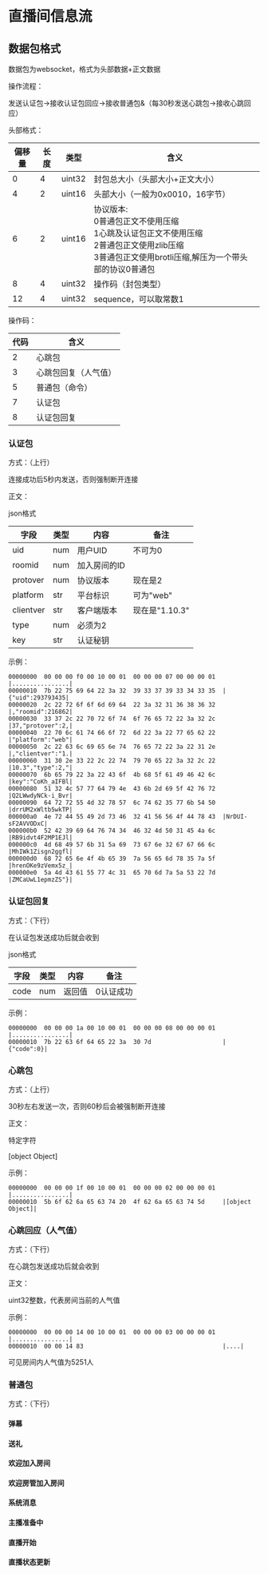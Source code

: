# 直播间信息流

## 数据包格式

数据包为websocket，格式为头部数据+正文数据

操作流程：

发送认证包->接收认证包回应->接收普通包&（每30秒发送心跳包->接收心跳回应）

头部格式：

| 偏移量 | 长度 | 类型   | 含义                                                         |
| ------ | ---- | ------ | ------------------------------------------------------------ |
| 0      | 4    | uint32 | 封包总大小（头部大小+正文大小）                              |
| 4      | 2    | uint16 | 头部大小（一般为0x0010，16字节）                             |
| 6      | 2    | uint16 | 协议版本:<br />0普通包正文不使用压缩 <br />1心跳及认证包正文不使用压缩<br />2普通包正文使用zlib压缩<br/>3普通包正文使用brotli压缩,解压为一个带头部的协议0普通包 |
| 8      | 4    | uint32 | 操作码（封包类型）                                           |
| 12     | 4    | uint32 | sequence，可以取常数1                                        |

操作码：

| 代码 | 含义                 |
| ---- | -------------------- |
| 2    | 心跳包               |
| 3    | 心跳包回复（人气值） |
| 5    | 普通包（命令）       |
| 7    | 认证包               |
| 8    | 认证包回复           |

### 认证包

方式：（上行）

连接成功后5秒内发送，否则强制断开连接

正文：

json格式

| 字段      | 类型 | 内容         | 备注           |
| --------- | ---- | ------------ | -------------- |
| uid       | num  | 用户UID      | 不可为0        |
| roomid    | num  | 加入房间的ID |                |
| protover  | num  | 协议版本     | 现在是2        |
| platform  | str  | 平台标识     | 可为"web"      |
| clientver | str  | 客户端版本   | 现在是"1.10.3" |
| type      | num  | 必须为2      |                |
| key       | str  | 认证秘钥     |                |

示例：

```
00000000  00 00 00 f0 00 10 00 01  00 00 00 07 00 00 00 01  |................|
00000010  7b 22 75 69 64 22 3a 32  39 33 37 39 33 34 33 35  |{"uid":293793435|
00000020  2c 22 72 6f 6f 6d 69 64  22 3a 32 31 36 38 36 32  |,"roomid":216862|
00000030  33 37 2c 22 70 72 6f 74  6f 76 65 72 22 3a 32 2c  |37,"protover":2,|
00000040  22 70 6c 61 74 66 6f 72  6d 22 3a 22 77 65 62 22  |"platform":"web"|
00000050  2c 22 63 6c 69 65 6e 74  76 65 72 22 3a 22 31 2e  |,"clientver":"1.|
00000060  31 30 2e 33 22 2c 22 74  79 70 65 22 3a 32 2c 22  |10.3","type":2,"|
00000070  6b 65 79 22 3a 22 43 6f  4b 68 5f 61 49 46 42 6c  |key":"CoKh_aIFBl|
00000080  51 32 4c 57 77 64 79 4e  43 6b 2d 69 5f 42 76 72  |Q2LWwdyNCk-i_Bvr|
00000090  64 72 72 55 4d 32 78 57  6c 74 62 35 77 6b 54 50  |drrUM2xWltb5wkTP|
000000a0  4e 72 44 55 49 2d 73 46  32 41 56 56 4f 44 78 43  |NrDUI-sF2AVVODxC|
000000b0  52 42 39 69 64 76 74 34  46 32 4d 50 31 45 4a 6c  |RB9idvt4F2MP1EJl|
000000c0  4d 68 49 57 6b 31 5a 69  73 67 6e 32 67 67 66 6c  |MhIWk1Zisgn2ggfl|
000000d0  68 72 65 6e 4f 4b 65 39  7a 56 65 6d 78 35 7a 5f  |hrenOKe9zVemx5z_|
000000e0  5a 4d 43 61 55 77 4c 31  65 70 6d 7a 5a 53 22 7d  |ZMCaUwL1epmzZS"}|
```



### 认证包回复

方式：（下行）

在认证包发送成功后就会收到

json格式

| 字段 | 类型 | 内容   | 备注      |
| ---- | ---- | ------ | --------- |
| code | num  | 返回值 | 0认证成功 |

示例：

```
00000000  00 00 00 1a 00 10 00 01  00 00 00 08 00 00 00 01  |................|
00000010  7b 22 63 6f 64 65 22 3a  30 7d                    |{"code":0}|
```



### 心跳包

方式：（上行）

30秒左右发送一次，否则60秒后会被强制断开连接

正文：

特定字符

[object Object]

示例：

```
00000000  00 00 00 1f 00 10 00 01  00 00 00 02 00 00 00 01  |................|
00000010  5b 6f 62 6a 65 63 74 20  4f 62 6a 65 63 74 5d     |[object Object]|
```

### 心跳回应（人气值）

方式：（下行）

在心跳包发送成功后就会收到

正文：

uint32整数，代表房间当前的人气值

示例：

```
00000000  00 00 00 14 00 10 00 01  00 00 00 03 00 00 00 01  |................|
00000010  00 00 14 83                                       |....|
```

可见房间内人气值为5251人

### 普通包

方式：（下行）

#### 弹幕



#### 送礼



#### 欢迎加入房间



#### 欢迎房管加入房间



#### 系统消息



#### 主播准备中



#### 直播开始



#### 直播状态更新


